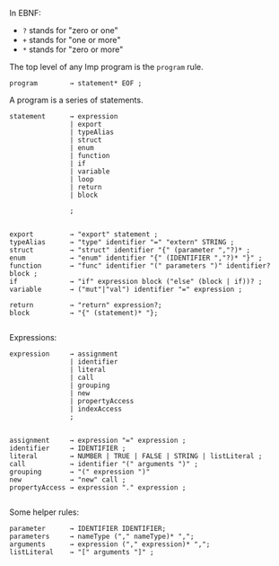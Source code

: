 In EBNF:

- `?` stands for "zero or one"
- `+` stands for "one or more"
- `*` stands for "zero or more"

The top level of any Imp program is the `program` rule.

```ebnf
program        → statement* EOF ;
```

A program is a series of statements.

```ebnf
statement      → expression
               | export
               | typeAlias
               | struct
               | enum
               | function
               | if
               | variable 
               | loop
               | return
               | block
               
               ;
               

export         → "export" statement ;
typeAlias      → "type" identifier "=" "extern" STRING ;
struct         → "struct" identifier "{" (parameter ","?)* ;
enum           → "enum" identifier "{" (IDENTIFIER ","?)* "}" ;
function       → "func" identifier "(" parameters ")" identifier? block ;
if             → "if" expression block ("else" (block | if))? ;
variable       → ("mut"|"val") identifier "=" expression ;

return         → "return" expression?;
block          → "{" (statement)* "};


```

Expressions:

```ebnf
expression     → assignment
               | identifier
               | literal
               | call
               | grouping
               | new
               | propertyAccess
               | indexAccess
               ;
               
               
assignment     → expression "=" expression ;
identifier     → IDENTIFIER ;
literal        → NUMBER | TRUE | FALSE | STRING | listLiteral ;
call           → identifier "(" arguments ")" ;
grouping       → "(" expression ")" 
new            → "new" call ;
propertyAccess → expression "." expression ;


```

Some helper rules:

```ebnf
parameter      → IDENTIFIER IDENTIFIER;
parameters     → nameType ("," nameType)* ",";
arguments      → expression ("," expression)* ",";
listLiteral    → "[" arguments "]" ;
```